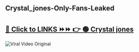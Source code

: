 
 ## Crystal_jones-Only-Fans-Leaked

# <h2><a href="https://clipsfans.com/Crystal_jones&ref=git">🔗 Click to LINKS ⏩⏩ 👉 🟢 Crystal jones </a></h2>

<a href="https://clipsfans.com/Crystal_jones&ref=git" rel="nofollow" data-target="animated-image.originalLink"><img src="https://i.ibb.co.com/xMMVF88/686577567.gif" alt="Viral Video Original" style="max-width: 100%; display: inline-block;" data-target="animated-image.originalImage"></a>
